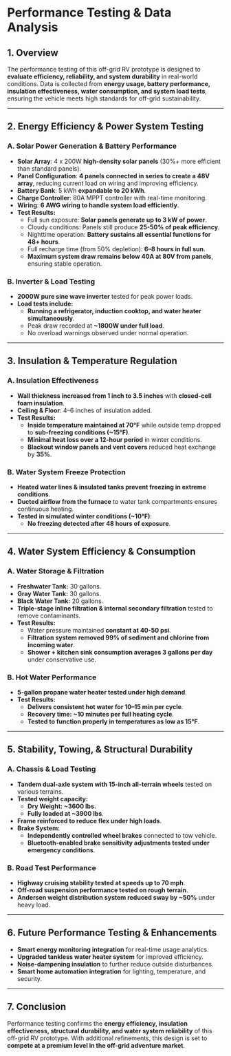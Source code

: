 # **Performance Testing & Data Analysis**

## **1. Overview**

The performance testing of this off-grid RV prototype is designed to **evaluate efficiency, reliability, and system durability** in real-world conditions. Data is collected from **energy usage, battery performance, insulation effectiveness, water consumption, and system load tests**, ensuring the vehicle meets high standards for off-grid sustainability.

---

## **2. Energy Efficiency & Power System Testing**

### **A. Solar Power Generation & Battery Performance**

- **Solar Array**: 4 x 200W **high-density solar panels** (30%+ more efficient than standard panels).
- **Panel Configuration**: **4 panels connected in series to create a 48V array**, reducing current load on wiring and improving efficiency.
- **Battery Bank**: 5 kWh **expandable to 20 kWh**.
- **Charge Controller**: 80A MPPT controller with real-time monitoring.
- **Wiring**: **6 AWG wiring to handle system load efficiently**.
- **Test Results:**
  - Full sun exposure: **Solar panels generate up to 3 kW of power**.
  - Cloudy conditions: Panels still produce **25-50% of peak efficiency**.
  - Nighttime operation: **Battery sustains all essential functions for 48+ hours**.
  - Full recharge time (from 50% depletion): **6–8 hours in full sun**.
  - **Maximum system draw remains below 40A at 80V from panels**, ensuring stable operation.

### **B. Inverter & Load Testing**

- **2000W pure sine wave inverter** tested for peak power loads.
- **Load tests include:**
  - **Running a refrigerator, induction cooktop, and water heater simultaneously**.
  - Peak draw recorded at **\~1800W under full load**.
  - No overload warnings observed under normal operation.

---

## **3. Insulation & Temperature Regulation**

### **A. Insulation Effectiveness**

- **Wall thickness increased from 1 inch to 3.5 inches** with **closed-cell foam insulation**.
- **Ceiling & Floor**: 4–6 inches of insulation added.
- **Test Results:**
  - **Inside temperature maintained at 70°F** while outside temp dropped to **sub-freezing conditions (\~15°F)**.
  - **Minimal heat loss over a 12-hour period** in winter conditions.
  - **Blackout window panels and vent covers** reduced heat exchange by **35%**.

### **B. Water System Freeze Protection**

- **Heated water lines & insulated tanks prevent freezing in extreme conditions**.
- **Ducted airflow from the furnace** to water tank compartments ensures continuous heating.
- **Tested in simulated winter conditions (\~10°F)**:
  - **No freezing detected after 48 hours of exposure**.

---

## **4. Water System Efficiency & Consumption**

### **A. Water Storage & Filtration**

- **Freshwater Tank:** 30 gallons.
- **Gray Water Tank:** 30 gallons.
- **Black Water Tank:** 20 gallons.
- **Triple-stage inline filtration & internal secondary filtration** tested to remove contaminants.
- **Test Results:**
  - Water pressure maintained **constant at 40-50 psi**.
  - **Filtration system removed 99% of sediment and chlorine from incoming water**.
  - **Shower + kitchen sink consumption averages 3 gallons per day** under conservative use.

### **B. Hot Water Performance**

- **5-gallon propane water heater tested under high demand**.
- **Test Results:**
  - **Delivers consistent hot water for 10–15 min per cycle**.
  - **Recovery time: \~10 minutes per full heating cycle**.
  - **Tested to function properly in temperatures as low as 15°F**.

---

## **5. Stability, Towing, & Structural Durability**

### **A. Chassis & Load Testing**

- **Tandem dual-axle system with 15-inch all-terrain wheels** tested on various terrains.
- **Tested weight capacity:**
  - **Dry Weight: \~3600 lbs.**
  - **Fully loaded at \~3900 lbs**.
- **Frame reinforced to reduce flex under high loads**.
- **Brake System:**
  - **Independently controlled wheel brakes** connected to tow vehicle.
  - **Bluetooth-enabled brake sensitivity adjustments tested under emergency conditions**.

### **B. Road Test Performance**

- **Highway cruising stability tested at speeds up to 70 mph**.
- **Off-road suspension performance tested on rough terrain**.
- **Andersen weight distribution system reduced sway by \~50%** under heavy load.

---

## **6. Future Performance Testing & Enhancements**

- **Smart energy monitoring integration** for real-time usage analytics.
- **Upgraded tankless water heater system** for improved efficiency.
- **Noise-dampening insulation** to further reduce outside disturbances.
- **Smart home automation integration** for lighting, temperature, and security.

---

## **7. Conclusion**

Performance testing confirms the **energy efficiency, insulation effectiveness, structural durability, and water system reliability** of this off-grid RV prototype. With additional refinements, this design is set to **compete at a premium level in the off-grid adventure market**.

